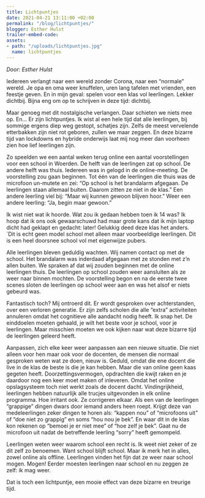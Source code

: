 ```yaml
---
title: Lichtpuntjes
date: 2021-04-21 13:11:00 +02:00
permalink: "/blog/lichtpuntjes/"
blogger: Esther Hulst
trailer-embed-code: 
assets:
- path: "/uploads/lichtpuntjes.jpg"
  name: lichtpuntjes
---
```


*Door: Esther Hulst*

Iedereen verlangt naar een wereld zonder Corona, naar een “normale” wereld. Je opa en oma weer knuffelen, uren lang tafelen met vrienden, een feestje geven. En in mijn geval: spelen voor een klas vol leerlingen. Lekker dichtbij. Bijna eng om op te schrijven in deze tijd: dichtbij.

Maar genoeg met dit nostalgische verlangen. Daar schieten we niets mee op. En… Er zijn lichtpuntjes. Ik wist al een hele tijd dat alle leerlingen, bij sommige ergens diep weg gestopt, schatjes zijn. Zelfs de meest vervelende etterbakken zijn niet rot geboren, zullen we maar zeggen. En deze bizarre tijd van lockdowns en hybride onderwijs laat mij nog meer dan voorheen zien hoe lief leerlingen zijn. 

Zo speelden we een aantal weken terug online een aantal voorstellingen voor een school in Woerden. De helft van de leerlingen zat op school. De andere helft was thuis. Iedereen was in gelogd in de online-meeting. De voorstelling zou gaan beginnen. Tot één van de leerlingen die thuis was de microfoon un-mutete en zei: “Op school is het brandalarm afgegaan. De leerlingen staan allemaal buiten. Daarom zitten ze niet in de klas.” Een andere leerling viel bij: “Maar wij kunnen gewoon blijven hoor.” Weer een andere leerling: “Ja, begin maar gewoon.”

Ik wist niet wat ik hoorde. Wat zou ik gedaan hebben toen ik 14 was? Ik hoop dat ik ons ook gewaarschuwd had maar grote kans dat ik mijn laptop dicht had geklapt en gedacht: later! Gelukkig deed deze klas het anders. `Dit is echt geen model school met alleen maar voorbeeldige leerlingen. Dit is een heel doorsnee school vol met eigenwijze pubers. 

Alle leerlingen bleven geduldig wachten. Wij namen contact op met de school. Het brandalarm was inderdaad afgegaan met ze stonden met z’n allen buiten. We spraken af dat wij zouden beginnen met de online leerlingen thuis. De leerlingen op school zouden weer aansluiten als ze weer naar binnen mochten. De voorstelling begon en na de eerste twee scenes sloten de leerlingen op school weer aan en was het alsof er niets gebeurd was.

Fantastisch toch? Mij ontroerd dit. Er wordt gesproken over achterstanden, over een verloren generatie. Er zijn zelfs scholen die alle “extra” activiteiten annuleren omdat het cognitieve alle aandacht nodig heeft. Ik snap het. De einddoelen moeten gehaald, je wilt het beste voor je school, voor je leerlingen. Maar misschien moeten we ook kijken naar wat deze bizarre tijd de leerlingen geleerd heeft.

Aanpassen, zich elke keer weer aanpassen aan een nieuwe situatie. Die niet alleen voor hen maar ook voor de docenten, de mensen die normaal gesproken weten wat ze doen, nieuw is. Geduld, omdat die ene docent die live in de klas de beste is die je kan hebben. Maar die van online geen kaas gegeten heeft. Doorzettingsvermogen, opdrachten die kwijt raken en je daardoor nog een keer moet maken of inleveren. Omdat het online opslagsysteem toch niet werkt zoals de docent dacht. Vindingrijkheid, leerlingen hebben natuurlijk alle trucjes uitgevonden in elk online programma. Hoe irritant ook. Ze corrigeren elkaar. Als een van de leerlingen “grappige” dingen dwars door iemand anders heen roept. Krijgt deze van medeleerlingen zeker dingen te horen als: “kappen nou” of “microfoons uit” of “doe niet zo grappig” en soms “hou nou je bek”. En waar dit in de klas kon rekenen op “bemoei je er niet mee” of “hoe zelf je bek”. Gaat nu de microfoon uit nadat de betreffende leerling “sorry” heeft gemompeld.

Leerlingen weten weer waarom school een recht is. Ik weet niet zeker of ze dit zelf zo benoemen. Want school blijft school. Maar ik merk het in alles, zowel online als offline. Leerlingen vinden het fijn dat ze weer naar school mogen. Mogen! Eerder moesten leerlingen naar school en nu zeggen ze zelf: ik mag weer. 

Dat is toch een lichtpuntje, een mooie effect van deze bizarre en treurige tijd.
